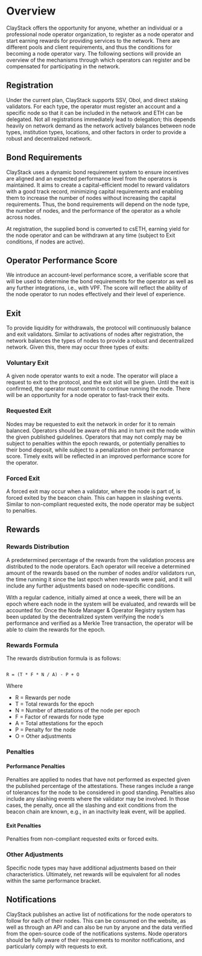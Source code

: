 # Overview

ClayStack offers the opportunity for anyone, whether an individual or a professional node operator organization, to register as a node operator and start earning rewards for providing services to the network. There are different pools and client requirements, and thus the conditions for becoming a node operator vary. The following sections will provide an overview of the mechanisms through which operators can register and be compensated for participating in the network.

## Registration

Under the current plan, ClayStack supports SSV, Obol, and direct staking validators. For each type, the operator must register an account and a specific node so that it can be included in the network and ETH can be delegated. Not all registrations immediately lead to delegation; this depends heavily on network demand as the network actively balances between node types, institution types, locations, and other factors in order to provide a robust and decentralized network.

## Bond Requirements

ClayStack uses a dynamic bond requirement system to ensure incentives are aligned and an expected performance level from the operators is maintained. It aims to create a capital-efficient model to reward validators with a good track record, minimizing capital requirements and enabling them to increase the number of nodes without increasing the capital requirements. Thus, the bond requirements will depend on the node type, the number of nodes, and the performance of the operator as a whole across nodes.

At registration, the supplied bond is converted to csETH, earning yield for the node operator and can be withdrawn at any time (subject to Exit conditions, if nodes are active).

## Operator Performance Score

We introduce an account-level performance score, a verifiable score that will be used to determine the bond requirements for the operator as well as any further integrations, i.e., with VPF. The score will reflect the ability of the node operator to run nodes effectively and their level of experience.

## Exit

To provide liquidity for withdrawals, the protocol will continuously balance and exit validators. Similar to activations of nodes after registration, the network balances the types of nodes to provide a robust and decentralized network. Given this, there may occur three types of exits:

### Voluntary Exit

A given node operator wants to exit a node. The operator will place a request to exit to the protocol, and the exit slot will be given. Until the exit is confirmed, the operator must commit to continue running the node. There will be an opportunity for a node operator to fast-track their exits.

### Requested Exit

Nodes may be requested to exit the network in order for it to remain balanced. Operators should be aware of this and in turn exit the node within the given published guidelines. Operators that may not comply may be subject to penalties within the epoch rewards, or potentially penalties to their bond deposit, while subject to a penalization on their performance score. Timely exits will be reflected in an improved performance score for the operator.

### Forced Exit

A forced exit may occur when a validator, where the node is part of, is forced exited by the beacon chain. This can happen in slashing events. Similar to non-compliant requested exits, the node operator may be subject to penalties.

## Rewards

### Rewards Distribution

A predetermined percentage of the rewards from the validation process are distributed to the node operators. Each operator will receive a determined amount of the rewards based on the number of nodes and/or validators run, the time running it since the last epoch when rewards were paid, and it will include any further adjustments based on node-specific conditions.

With a regular cadence, initially aimed at once a week, there will be an epoch where each node in the system will be evaluated, and rewards will be accounted for. Once the Node Manager & Operator Registry system has been updated by the decentralized system verifying the node's performance and verified as a Merkle Tree transaction, the operator will be able to claim the rewards for the epoch.

### Rewards Formula

The rewards distribution formula is as follows:

```

R = (T * F * N / A) - P + O

```

Where

* R = Rewards per node
* T = Total rewards for the epoch
* N = Number of attestations of the node per epoch
* F = Factor of rewards for node type
* A = Total attestations for the epoch
* P = Penalty for the node
* O = Other adjustments

### Penalties

#### Performance Penalties

Penalties are applied to nodes that have not performed as expected given the published percentage of the attestations. These ranges include a range of tolerances for the node to be considered in good standing. Penalties also include any slashing events where the validator may be involved. In those cases, the penalty, once all the slashing and exit conditions from the beacon chain are known, e.g., in an inactivity leak event, will be applied.

#### Exit Penalties

Penalties from non-compliant requested exits or forced exits.

### Other Adjustments

Specific node types may have additional adjustments based on their characteristics. Ultimately, net rewards will be equivalent for all nodes within the same performance bracket.

## Notifications

ClayStack publishes an active list of notifications for the node operators to follow for each of their nodes. This can be consumed on the website, as well as through an API and can also be run by anyone and the data verified from the open-source code of the notifications systems. Node operators should be fully aware of their requirements to monitor notifications, and particularly comply with requests to exit.
